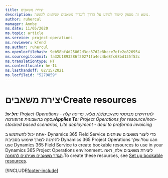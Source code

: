 ```yaml
---
title: יצירת משאבים
description: נושא זה מספק קישור למידע על הדרך להגדיר משאבים שניתנים להזמנה.
author: ruhercul
manager: Annbe
ms.date: 11/05/2020
ms.topic: article
ms.service: project-operations
ms.reviewer: kfend
ms.author: ruhercul
ms.openlocfilehash: 9eb58bf4d25062d3cc37d2e8bcce7efe2e826954
ms.sourcegitcommit: fa32b1893286f20271fa4ec4be8fc68bd135f53c
ms.translationtype: HT
ms.contentlocale: he-IL
ms.lasthandoff: 02/15/2021
ms.locfileid: "5279859"
---
```

# <a name="create-resources"></a><span data-ttu-id="4650a-103">יצירת משאבים</span><span class="sxs-lookup"><span data-stu-id="4650a-103">Create resources</span></span>

<span data-ttu-id="4650a-104">_**חל על:** Project Operations לתרחישים מבוססי משאבים/לא מלאי, פריסה קלה - עסקה בחשבונית פרופורמה_</span><span class="sxs-lookup"><span data-stu-id="4650a-104">_**Applies To:** Project Operations for resource/non-stocked based scenarios, Lite deployment - deal to proforma invoicing_</span></span>

<span data-ttu-id="4650a-105">אתה יכול להשתמש ב- Dynamics 365 Field Service כדי ליצור משאבים שניתנים להזמנה לצורך שימוש בסביבת Dynamics 365 Project Operations שלך.</span><span class="sxs-lookup"><span data-stu-id="4650a-105">You can use Dynamics 365 Field Service to create bookable resources to use in your Dynamics 365 Project Operations environment.</span></span> <span data-ttu-id="4650a-106">ליצירת משאבים אלה, ראה [הגדר משאבים שניתנים להזמנה](https://docs.microsoft.com/dynamics365/field-service/set-up-bookable-resources).</span><span class="sxs-lookup"><span data-stu-id="4650a-106">To create these resources, see [Set up bookable resources](https://docs.microsoft.com/dynamics365/field-service/set-up-bookable-resources).</span></span>


[!INCLUDE[footer-include](../includes/footer-banner.md)]